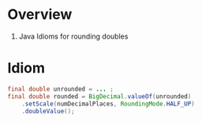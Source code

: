 # Overview
1. Java Idioms for rounding doubles


# Idiom
```java
final double unrounded = ... ;
final double rounded = BigDecimal.valueOf(unrounded)
    .setScale(numDecimalPlaces, RoundingMode.HALF_UP)
    .doubleValue();
```
